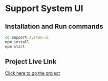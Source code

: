 # Support System UI
## Installation and Run commands
```cmd
cd support-system-ui
npm install
npm start
```
## Project Live Link
[Click here to go the project](https://pratheek-support-system-ui.netlify.app/)
